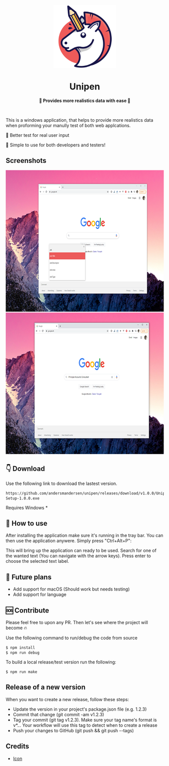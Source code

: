 <div align="center">
	<img src="src/assets/appicon.png" width="200" height="200">
	<h1>Unipen</h1>
	<p>
		<b>🧨 Provides more realistics data with ease 🎉</b>
	</p>	
	<br>
</div>

This is a windows application, that helps to provide more realistics data when proforming your manully test of both web applcations.

🧨 Better test for real user input

🥳 Simple to use for both developers and testers!

## Screenshots

<img src="stuff/screenshot_1.png" width="720" height="450">
<img src="stuff/screenshot_2.png" width="720" height="450">

## 👇 Download

Use the following link to download the lastest version.

```
https://github.com/andersmandersen/unipen/releases/download/v1.0.0/Unipen-Setup-1.0.0.exe
```

Requires Windows *

## 📜 How to use

After installing the application make sure it's running in the tray bar. You can then use the application anywere. Simply press "Ctrl+Alt+P":

This will bring up the application can ready to be used. Search for one of the wanted text (You can navigate with the arrow keys). Press enter to choose the selected text label. 

## 🎢 Future plans

- Add support for macOS (Should work but needs testing)
- Add support for language 

## 🆘 Contribute 

Please feel free to upon any PR. Then let's see where the project will become 🔥

Use the following command to run/debug the code from source
```
$ npm install
$ npm run debug
```

To build a local release/test version run the following:
```
$ npm run make
```

## Release of a new version

When you want to create a new release, follow these steps:

* Update the version in your project's package.json file (e.g. 1.2.3)
* Commit that change (git commit -am v1.2.3)
* Tag your commit (git tag v1.2.3). Make sure your tag name's format is v*.*.*. Your workflow will use this tag to detect when to create a release
* Push your changes to GitHub (git push && git push --tags)

## Credits

- [Icon](https://elements.envato.com/funky-pencils-SKCGVT)

